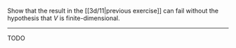 Show that the result in the [[3d/11|previous exercise]] can fail without the hypothesis that $V$ is finite-dimensional.

---

TODO